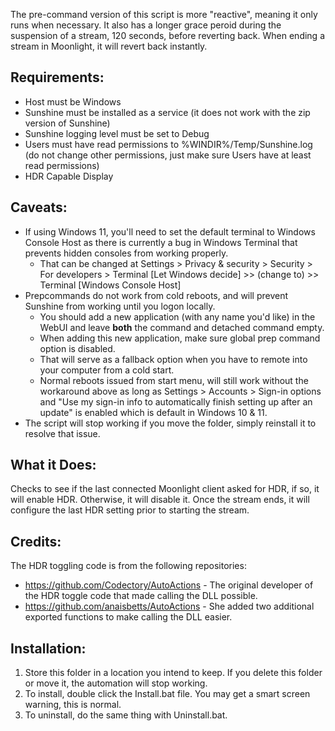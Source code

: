 The pre-command version of this script is more "reactive", meaning it only runs when necessary. It also has a longer grace peroid during the suspension of a stream, 120 seconds, before reverting back. When ending a stream in Moonlight, it will revert back instantly.


## Requirements:
- Host must be Windows
- Sunshine must be installed as a service (it does not work with the zip version of Sunshine)
- Sunshine logging level must be set to Debug
- Users must have read permissions to %WINDIR%/Temp/Sunshine.log (do not change other permissions, just make sure Users have at least read permissions)
- HDR Capable Display

## Caveats:
 - If using Windows 11, you'll need to set the default terminal to Windows Console Host as there is currently a bug in Windows Terminal that prevents hidden consoles from working properly.
    * That can be changed at Settings > Privacy & security > Security > For developers > Terminal [Let Windows decide] >> (change to) >> Terminal [Windows Console Host]
 - Prepcommands do not work from cold reboots, and will prevent Sunshine from working until you logon locally.
   * You should add a new application (with any name you'd like) in the WebUI and leave **both** the command and detached command empty.
   * When adding this new application, make sure global prep command option is disabled.
   * That will serve as a fallback option when you have to remote into your computer from a cold start.
   * Normal reboots issued from start menu, will still work without the workaround above as long as Settings > Accounts > Sign-in options and "Use my sign-in info to automatically finish setting up after an update" is enabled which is default in Windows 10 & 11.
 - The script will stop working if you move the folder, simply reinstall it to resolve that issue.

## What it Does:
Checks to see if the last connected Moonlight client asked for HDR, if so, it will enable HDR. Otherwise, it will disable it.
Once the stream ends, it will configure the last HDR setting prior to starting the stream.

## Credits:
The HDR toggling code is from the following repositories:
- https://github.com/Codectory/AutoActions - The original developer of the HDR toggle code that made calling the DLL possible.
- https://github.com/anaisbetts/AutoActions - She added two additional exported functions to make calling the DLL easier.

## Installation:
1. Store this folder in a location you intend to keep. If you delete this folder or move it, the automation will stop working.
2. To install, double click the Install.bat file. You may get a smart screen warning, this is normal.
3. To uninstall, do the same thing with Uninstall.bat.
